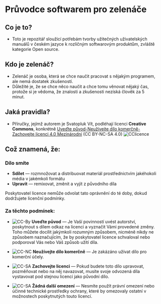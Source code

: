 # Průvodce softwarem pro zelenáče

## Co je to?

* Toto je repozitář sloužicí potřebám tvorby užitečných uživatelských manuálů v českém jazyce k rozličným softwarovým produktům, zvláště kategorie Open source.


## Kdo je zelenáč?

* Zelenáč je osoba, která se chce naučit pracovat s nějakým programem, ale nemá dostatek zkušeností.
* Důležité je, že se chce něco naučit a chce tomu věnovat nějaký čas, protože si je vědoma, že znalosti a zkušenosti nezíská člověk za 5 minut.

## Jaká pravidla?
* Příručky, jejímž autorem je Svatopluk Vít, podléhají licenci __Creative Commons__, konkrétně [Uveďte původ-Neužívejte dílo komerčně-Zachovejte licenci 4.0 Mezinárodní](http://creativecommons.org/licenses/by-nc-sa/4.0/deed.cs) (CC BY-NC-SA 4.0) ![CClicence](https://i.creativecommons.org/l/by-nc-sa/3.0/80x15.png "CC BY-NC-SA 4.0")

## Což znamená, že:

### Dílo smíte

* __Sdílet__ — rozmnožovat a distribuovat materiál prostřednictvím jakéhokoli média v jakémkoli formátu
* __Upravit__ — remixovat, změnit a vyjít z původního díla

Poskytovatel licence nemůže odvolat tato oprávnění do té doby, dokud dodržujete licenční podmínky.

### Za těchto podmínek:

* ![CC-By](http://mirrors.creativecommons.org/presskit/icons/by.png "CC BY") __Uveďte původ__ — Je Vaší povinností uvést autorství, poskytnout s dílem odkaz na licenci a vyznačit Vámi provedené změny. Toho můžete docílit jakýmkoli rozumným způsobem, nicméně nikdy ne způsobem naznačujícím, že by poskytovatel licence schvaloval nebo podporoval Vás nebo Váš způsob užití díla.


* ![CC-NC](http://mirrors.creativecommons.org/presskit/icons/nc.png "CC NC") __Neužívejte dílo komerčně__ — Je zakázáno užívat dílo pro komerční účely.


* ![CC-SA](http://mirrors.creativecommons.org/presskit/icons/sa.png "CC SA") __Zachovejte licenci__ — Pokud budete toto dílo upravovat, pozměňovat nebo na něj navazovat, musíte svoje odvozená díla vystavovat pod stejnou licencí jako původní dílo.


* ![CC-SA](http://mirrors.creativecommons.org/presskit/icons/cc.png "CC") __Žádná další omezení__ — Nesmíte použít právní omezení nebo účinné technické prostředky ochrany, které by omezovaly ostatní v možnostech poskytnutých touto licencí.
